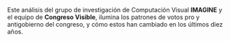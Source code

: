 Este análisis del grupo de investigación de Computación Visual **IMAGINE** y el equipo de **Congreso Visible**, ilumina los patrones de votos pro y antigobierno del congreso, y cómo estos han cambiado en los últimos diez años.